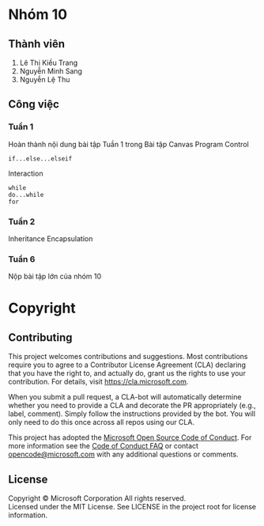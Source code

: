 # Nhóm 10
## Thành viên

1. Lê Thị Kiều Trang
2. Nguyễn Minh Sang
3. Nguyễn Lệ Thu

## Công việc

### Tuần 1
Hoàn thành nội dung bài tập Tuần 1 trong Bài tập Canvas
Program Control
```
if...else...elseif
```
Interaction
```
while
do...while
for
```

### Tuần 2
Inheritance
Encapsulation



### Tuần 6


Nộp bài tập lớn của nhóm 10

# Copyright

  
## Contributing

This project welcomes contributions and suggestions. Most contributions require you to agree to a
Contributor License Agreement (CLA) declaring that you have the right to, and actually do, grant us
the rights to use your contribution. For details, visit https://cla.microsoft.com.

When you submit a pull request, a CLA-bot will automatically determine whether you need to provide
a CLA and decorate the PR appropriately (e.g., label, comment). Simply follow the instructions
provided by the bot. You will only need to do this once across all repos using our CLA.

This project has adopted the [Microsoft Open Source Code of Conduct](https://opensource.microsoft.com/codeofconduct/).
For more information see the [Code of Conduct FAQ](https://opensource.microsoft.com/codeofconduct/faq/) or
contact [opencode@microsoft.com](mailto:opencode@microsoft.com) with any additional questions or comments.

## License

Copyright © Microsoft Corporation All rights reserved.<br />
Licensed under the MIT License. See LICENSE in the project root for license information.

